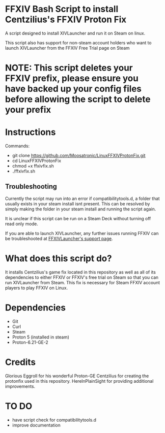 # FFXIV Bash Script to install Centzilius's FFXIV Proton Fix
A script designed to install XIVLauncher and run it on Steam on linux. 

This script also has support for non-steam account holders who want to launch XIVLauncher from the FFXIV Free Trial page on Steam

# NOTE: This script deletes your FFXIV prefix, please ensure you have backed up your config files before allowing the script to delete your prefix

# Instructions


Commands:

- git clone https://github.com/Moosatronic/LinuxFFXIVProtonFix.git
- cd LinuxFFXIVProtonFix
- chmod +x ffxivfix.sh
- ./ffxivfix.sh

## Troubleshooting

Currently the script may run into an error if compatibilitytools.d, a folder that usually exists in your steam install isnt present. This can be resolved by simply making the folder in your steam install and running the script again.

It is unclear if this script can be run on a Steam Deck without turning off read only mode. 

If you are able to launch XIVLauncher, any further issues running FFXIV can be troubleshooted at [FFXIVLauncher's support page](https://goatcorp.github.io/faq/xl_troubleshooting.html). 

# What does this script do?

It installs Centzilius's game fix located in this repository as well as all of its dependencies to either FFXIV or FFXIV's free trial on Steam so that you can run XIVLauncher from Steam. This fix is necessary for Steam FFXIV account players to play FFXIV on Linux.

# Dependencies

- Git
- Curl
- Steam
- Proton 5 (installed in steam)
- Proton-6.21-GE-2

# Credits

Glorious Eggroll for his wonderful Proton-GE
Centzilius for creating the protonfix used in this repository.
HereInPlainSight for providing additional improvements.

# TO DO

- have script check for compatibilitytools.d
- improve documentation
